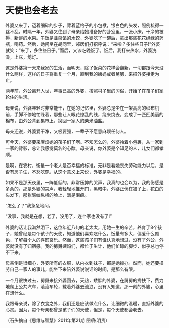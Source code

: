 # 天使也会老去

外婆又来了，迈着细碎的步子，背着蓝格子的小包袱，银白色的头发，照例梳得一丝不乱。时隔一年，外婆又住到了母亲给她准备好的卧室里，一张小床，干净的被褥，新鲜的水果。午饭是韭菜馅的水饺，外婆吃了一碗后，拿出那些花花绿绿的药瓶，喝药。然后，她闲坐在胡同里，邻居们打招呼说：“来啦？多住些日子!”外婆就笑：“来了，多住些日子。”而后，又该吃晚饭了。饭后，我打来热水，外婆洗澡，上床，熄灯。 

这是外婆第一天来我家的生活，而明天，除了饭菜的花样会翻新，一切都跟今天没什么两样，这样的日子将重复一个月，直到我的姨妈或者舅舅，来把外婆接走为止。 

两年前，外公离开人世，年事已高的外婆，按照村子里的习俗，开始了在孩子们家轮住的生活。 

母亲说，外婆年轻时非常能干，在她的记忆里，外婆总是坐在一架高高的织布机前，手脚不停地忙碌着，那些让人眼花缭乱的线，绕来绕去，变成了一匹匹美丽的棉布，由外公背到集市上，换回一家人的柴米油盐。 

母亲还说，外婆爱干净，又极要强，一辈子不愿意麻烦任何人。 

可今天，外婆要来麻烦她的孩子们了啊。不知怎么的，外婆拎着小包裹，从一家到一家的背影，总让我感觉莫名的心酸。母亲说，你外婆是个知足的人，儿女们都孝顺。 

是啊，在农村，衡量一个老人是否幸福的标准，无非是看她丧失劳动能力以后，是否有房子住，不愁吃穿。从这个意义上来说，外婆是幸福的。 

如果不是那天夜里，一阵低低的，非常压抑的哭声，我真的也会以为，我的伤感是多余的。那是外婆的哭声，我轻轻地推开门，黑暗中，外婆正伏在被子上，花白的头发下，那张皱纹纵横的脸上，满是泪痕。 

“怎么了？”我急急地问。 

“没事，我就是在想，老了，没用了，连个家也没有了!” 

外婆的话让我潸然泪下，这位年近八旬的老太太，用她一生的辛苦，养育了8个孩子，她曾经是每个孩子的天使，知道他们喜欢吃什么，饭量有多大，偏爱什么颜色，了解每个人的喜怒哀乐。然而，这些孩子们有谁认真地想过，没有了外公，外婆就没有了归宿感。我的舅舅姨妈们，都忙于生计，他们忙碌的脚步，似乎总也停不下来。 

母亲倒是很细心，外婆所有的衣服，从内衣到袜子，都是她操办。然而，她还要操劳自己一家人的事儿，能坐下来陪外婆说说话的时间，是那么有限。 

一个月很快过去，舅舅来接外婆回去，天热，矮胖的外婆，在舅舅的搀扶下，费力地爬上公共汽车，滚滚车轮，载着外婆去流浪，没有人知道，那一刻的外婆，心里在想什么。 

我跟母亲说，除了衣食之外，我们还是应该做点什么，让细微的温暖，直抵外婆的心灵。因为，每个母亲都曾是孩子们的天使，但是，每个天使都会老去。 

（石头摘自《思维与智慧》2011年第21期 图/陈明贵）